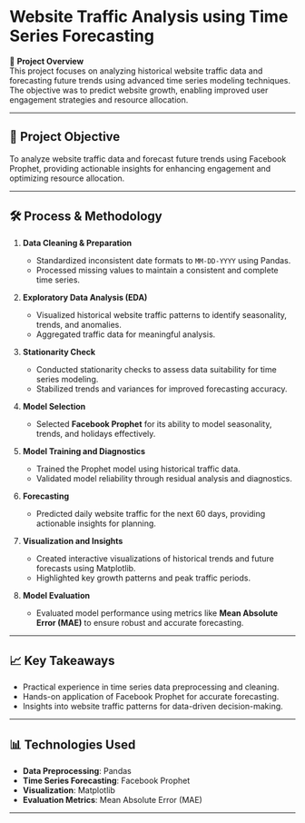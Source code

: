 # Website Traffic Analysis using Time Series Forecasting

🚀 **Project Overview**  
This project focuses on analyzing historical website traffic data and forecasting future trends using advanced time series modeling techniques. The objective was to predict website growth, enabling improved user engagement strategies and resource allocation.

---

## 🎯 **Project Objective**  
To analyze website traffic data and forecast future trends using Facebook Prophet, providing actionable insights for enhancing engagement and optimizing resource allocation.

---

## 🛠️ **Process & Methodology**

1. **Data Cleaning & Preparation**  
   - Standardized inconsistent date formats to `MM-DD-YYYY` using Pandas.  
   - Processed missing values to maintain a consistent and complete time series.  

2. **Exploratory Data Analysis (EDA)**  
   - Visualized historical website traffic patterns to identify seasonality, trends, and anomalies.  
   - Aggregated traffic data for meaningful analysis.  

3. **Stationarity Check**  
   - Conducted stationarity checks to assess data suitability for time series modeling.  
   - Stabilized trends and variances for improved forecasting accuracy.  

4. **Model Selection**  
   - Selected **Facebook Prophet** for its ability to model seasonality, trends, and holidays effectively.  

5. **Model Training and Diagnostics**  
   - Trained the Prophet model using historical traffic data.  
   - Validated model reliability through residual analysis and diagnostics.  

6. **Forecasting**  
   - Predicted daily website traffic for the next 60 days, providing actionable insights for planning.  

7. **Visualization and Insights**  
   - Created interactive visualizations of historical trends and future forecasts using Matplotlib.  
   - Highlighted key growth patterns and peak traffic periods.  

8. **Model Evaluation**  
   - Evaluated model performance using metrics like **Mean Absolute Error (MAE)** to ensure robust and accurate forecasting.  

---

## 📈 **Key Takeaways**  
- Practical experience in time series data preprocessing and cleaning.  
- Hands-on application of Facebook Prophet for accurate forecasting.  
- Insights into website traffic patterns for data-driven decision-making.  

---

## 📊 **Technologies Used**  
- **Data Preprocessing**: Pandas  
- **Time Series Forecasting**: Facebook Prophet  
- **Visualization**: Matplotlib  
- **Evaluation Metrics**: Mean Absolute Error (MAE)  

---
